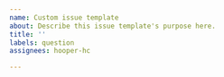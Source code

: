 ```yaml
---
name: Custom issue template
about: Describe this issue template's purpose here.
title: ''
labels: question
assignees: hooper-hc

---
```



